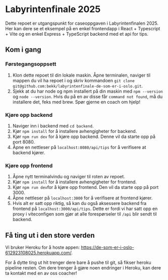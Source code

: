 # Labyrintenfinale 2025

Dette repoet er utgangspunkt for caseoppgaven i Labyrintenfinalen 2025. Her kan dere se et eksempel på en enkel frontendapp i React + Typescript + Vite og en enkel Express + TypeScript backend med et api for tips.

## Kom i gang

### Førstegangsoppsett

1. Klon dette repoet til din lokale maskin. Åpne terminalen, naviger til mappen du vil ha repoet i og skriv kommandoen `git clone git@github.com:bekk/labyrintenfinale-de-som-er-i-oslo.git`.
2. Sjekk at du har node og npm installert på din maskin med `npm --version` og `node --version`. Hvis du på en av disse får `command not found`, må du installere det, feks med brew. Spør gjerne en coach om hjelp!

### Kjøre opp backend

1. Naviger inn i backend med `cd backend`.
2. Kjør `npm install` for å installere avhengigheter for backend.
3. Kjør `npm run dev` for å kjøre opp backend. Denne vil da starte opp på port 8080.
4. Åpne en nettleser på `localhost:8080/api/tips` for å verifisere at backend kjører.

### Kjøre opp frontend

1. Åpne nytt terminalvindu og naviger til roten av repoet.
2. Kjør `npm install` for å installere avhengigheter for frontend.
3. Kjør `npm run dev`for å kjøre opp frontend. Den vil da starte opp på port 3000.
4. Åpne nettleser på `localhost:3000` for å verifisere at frontend kjører.
5. Hvis alt er satt opp riktig, så kan du også aksessere backend fra frontend på `localhost:3000/api/tips`. Dette er fordi vi har satt opp en proxy i viteconfigen som gjør at alle forespørseler til `/api` blir sendt til backend.

## Få ting ut i den store verden

Vi bruker Heroku for å hoste appen: https://de-som-er-i-oslo-612923108025.herokuapp.com/.

For å dytte ting ut hit trenger dere bare å pushe til git, så fikser heroku pipeline resten. Om dere trenger å gjøre noen endringer i Heroku, kan dere ta kontakt med en av oss coacher!
